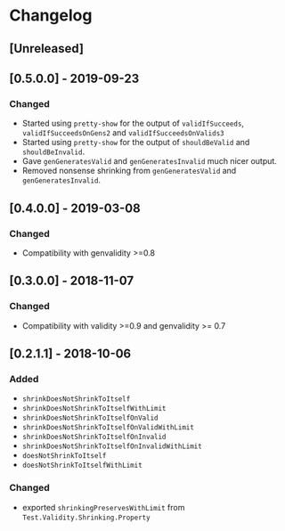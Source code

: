 # Changelog

## [Unreleased]

## [0.5.0.0] - 2019-09-23

### Changed

* Started using `pretty-show` for the output of `validIfSucceeds`, `validIfSucceedsOnGens2` and `validIfSucceedsOnValids3`
* Started using `pretty-show` for the output of `shouldBeValid` and `shouldBeInvalid`.
* Gave `genGeneratesValid` and `genGeneratesInvalid` much nicer output.
* Removed nonsense shrinking from `genGeneratesValid` and `genGeneratesInvalid`.

## [0.4.0.0] - 2019-03-08

### Changed

* Compatibility with genvalidity >=0.8

## [0.3.0.0] - 2018-11-07

### Changed

* Compatibility with validity >=0.9 and genvalidity >= 0.7

## [0.2.1.1] - 2018-10-06

### Added
* `shrinkDoesNotShrinkToItself`
* `shrinkDoesNotShrinkToItselfWithLimit`
* `shrinkDoesNotShrinkToItselfOnValid`
* `shrinkDoesNotShrinkToItselfOnValidWithLimit`
* `shrinkDoesNotShrinkToItselfOnInvalid`
* `shrinkDoesNotShrinkToItselfOnInvalidWithLimit`
* `doesNotShrinkToItself`
* `doesNotShrinkToItselfWithLimit`

### Changed

* exported `shrinkingPreservesWithLimit` from `Test.Validity.Shrinking.Property`
